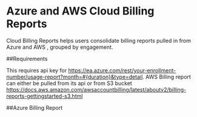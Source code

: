 # Azure and AWS Cloud Billing Reports

Cloud Billing Reports helps users consolidate billing reports pulled in from Azure and AWS , grouped by engagement. 

##Requirements

This requires api key for https://ea.azure.com/rest/your-enrollment-number/usage-report?month=#{duration}&type=detail. AWS Billing report can either be pulled from its api or from S3 bucket https://docs.aws.amazon.com/awsaccountbilling/latest/aboutv2/billing-reports-gettingstarted-s3.html

##Azure Billing Report
